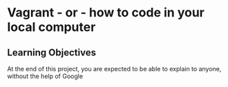 # Vagrant - or - how to code in your local computer

## Learning Objectives
At the end of this project, you are expected to be able to explain to anyone, without the help of Google
